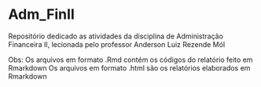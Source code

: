 # Adm_FinII
Repositório dedicado as atividades da disciplina de Administração Financeira II, lecionada pelo professor Anderson Luiz Rezende Mól

Obs:
Os arquivos em formato .Rmd contém os códigos do relatório feito em Rmarkdown
Os arquivos em formato .html são os relatórios elaborados em Rmarkdown
